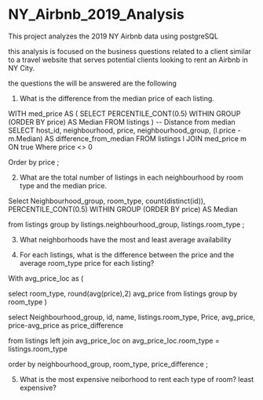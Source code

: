 # NY_Airbnb_2019_Analysis
This project analyzes the 2019 NY Airbnb data using postgreSQL


this analysis is focused on the business questions related to a client similar to a travel website that serves potential clients looking to rent an Airbnb in NY City.  

the questions the will be answered are the following

1.  What is the difference from the median price of each listing.


WITH med_price AS (
    SELECT 
        PERCENTILE_CONT(0.5) WITHIN GROUP (ORDER BY price) AS Median
    FROM 
        listings
)
-- Distance from median
SELECT 
	host_id, 
	neighbourhood,
	price,
	neighbourhood_group,
    (l.price - m.Median) AS difference_from_median
FROM 
    listings l
JOIN 
    med_price m ON true
Where
	price <> 0
	
Order by 
	price 
	;



2.  What are the total number of listings in each neighbourhood by room type and the median price.

Select
	Neighbourhood_group,
	room_type,
	count(distinct(id)),
	PERCENTILE_CONT(0.5) WITHIN GROUP (ORDER BY price) AS Median
	
from 
	listings
group by 
	listings.neighbourhood_group,
	listings.room_type
;


3.  What neighborhoods have the most and least average availability





4.  For each listings, what is the difference between the price and the average room_type price for each listing?


With avg_price_loc as (

select
	room_type,
	round(avg(price),2) avg_price
from 
	listings
group by
	room_type 
)

select 
	Neighbourhood_group,
	id,
	name,
	listings.room_type,
	Price,
	avg_price,
	price-avg_price as price_difference
	
	
from 
	listings
left join 
avg_price_loc on avg_price_loc.room_type = listings.room_type

order by 
	neighbourhood_group,
	room_type,
	price_difference
;
	


5.  What is the most expensive neiborhood to rent each type of room? least expensive?










